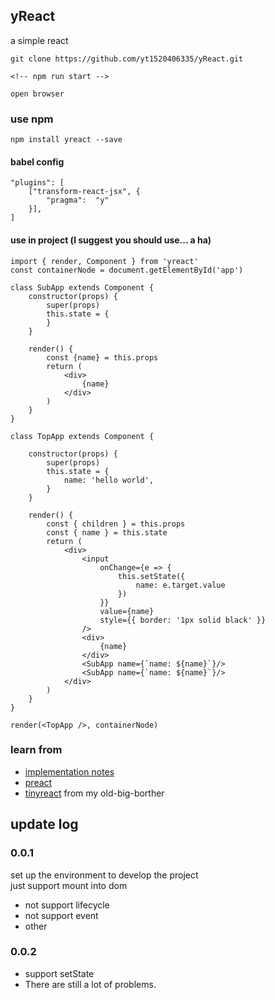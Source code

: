 ## yReact
a simple react

```
git clone https://github.com/yt1520406335/yReact.git

<!-- npm run start -->

open browser
```

### use npm 

```
npm install yreact --save
```
#### babel config

```
"plugins": [
    ["transform-react-jsx", {
        "pragma":  "y"
    }],
]
```

#### use in project (l suggest you should use... a ha)
```
import { render, Component } from 'yreact'
const containerNode = document.getElementById('app')

class SubApp extends Component {
    constructor(props) {
        super(props)
        this.state = {
        }
    }

    render() {
        const {name} = this.props
        return (
            <div>
                {name}
            </div>
        )
    }
}

class TopApp extends Component {

    constructor(props) {
        super(props)
        this.state = {
            name: 'hello world',
        }
    }

    render() {
        const { children } = this.props
        const { name } = this.state
        return (
            <div>
                <input 
                    onChange={e => {
                        this.setState({
                            name: e.target.value
                        })
                    }}
                    value={name}
                    style={{ border: '1px solid black' }}
                />
                <div>
                    {name}
                </div>
                <SubApp name={`name: ${name}`}/>
                <SubApp name={`name: ${name}`}/>
            </div>
        )
    }
}

render(<TopApp />, containerNode)

```
### learn from

- [implementation notes](https://reactjs.org/docs/implementation-notes.html)
- [preact](https://github.com/developit/preact)
- [tinyreact](https://github.com/ykforerlang/tinyreact) from my old-big-borther


## update log

### 0.0.1
set up the environment to develop the project  
just support mount into dom

- not support lifecycle
- not support event
- other

### 0.0.2

- support setState
- There are still a lot of problems.
